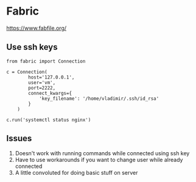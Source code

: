 # Fabric
https://www.fabfile.org/

## Use ssh keys
```
from fabric import Connection

c = Connection(
		host='127.0.0.1',
		user='vm',
		port=2222,
		connect_kwargs={
			'key_filename': '/home/vladimir/.ssh/id_rsa'
		}
	)

c.run('systemctl status nginx')
```

## Issues
1. Doesn't work with running commands while connected using ssh key
2. Have to use workarounds if you want to change user while already connected
3. A little convoluted for doing basic stuff on server